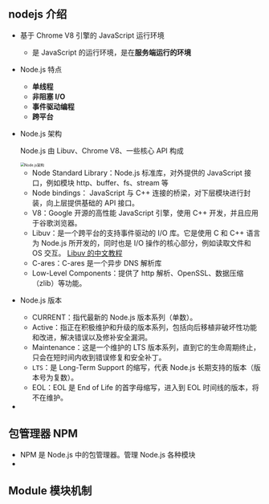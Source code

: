 ## nodejs 介绍

+ 基于 Chrome V8 引擎的 JavaScript 运行环境

  + 是 JavaScript 的运行环境，是在**服务端运行的环境**

+ Node.js 特点

  + **单线程**
  + **非阻塞 I/O**
  + **事件驱动编程**
  + **跨平台**

+ Node.js 架构

  Node.js 由 Libuv、Chrome V8、一些核心 API 构成

  <img src="E:\notes\js-note\_media\Node.js架构.png" alt="Node.js架构" style="zoom:50%;" />

  + Node Standard Library：Node.js 标准库，对外提供的 JavaScript 接口，例如模块 http、buffer、fs、stream 等
  + Node bindings： JavaScript 与 C++ 连接的桥梁，对下层模块进行封装，向上层提供基础的 API 接口。
  + V8：Google 开源的高性能 JavaScript 引擎，使用 C++ 开发，并且应用于谷歌浏览器。
  + Libuv：是一个跨平台的支持事件驱动的 I/O 库。它是使用 C 和 C++ 语言为 Node.js 所开发的，同时也是 I/O 操作的核心部分，例如读取文件和 OS 交互。 [Libuv 的中文教程](https://github.com/luohaha/Chinese-uvbook)
  + C-ares：C-ares 是一个异步 DNS 解析库
  + Low-Level Components：提供了 http 解析、OpenSSL、数据压缩（zlib）等功能。

+ Node.js 版本
  + CURRENT：指代最新的 Node.js 版本系列（单数）。
  + Active：指正在积极维护和升级的版本系列，包括向后移植非破坏性功能和改进，解决错误以及修补安全漏洞。
  + Maintenance：这是一个维护的 LTS 版本系列，直到它的生命周期终止，只会在短时间内收到错误修复和安全补丁。
  + `LTS`：是 Long-Term Support 的缩写，代表 Node.js 长期支持的版本（版本号为复数）。
  + EOL：EOL 是 End of Life 的首字母缩写，进入到 EOL 时间线的版本，将不在维护。



+ 



## 包管理器 NPM

+ NPM 是 Node.js 中的包管理器。管理 Node.js 各种模块 
+ 

## Module 模块机制




